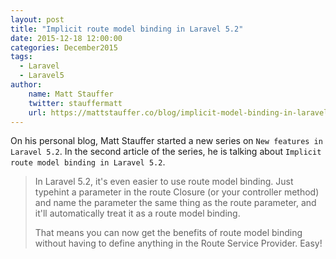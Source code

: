 ```yaml
---
layout: post
title: "Implicit route model binding in Laravel 5.2"
date: 2015-12-18 12:00:00
categories: December2015
tags:
  - Laravel
  - Laravel5
author:
    name: Matt Stauffer
    twitter: stauffermatt
    url: https://mattstauffer.co/blog/implicit-model-binding-in-laravel-5-2
---
```


On his personal blog, Matt Stauffer started a new series on `New features in Laravel 5.2`. In the second article of the series, he is talking about `Implicit route model binding in Laravel 5.2`.

> In Laravel 5.2, it's even easier to use route model binding. Just typehint a parameter in the route Closure (or your controller method) and name the parameter the same thing as the route parameter, and it'll automatically treat it as a route model binding.
>
> That means you can now get the benefits of route model binding without having to define anything in the Route Service Provider. Easy!